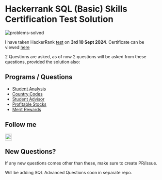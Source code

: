 # Hackerrank SQL (Basic) Skills Certification Test Solution

![problems-solved](https://img.shields.io/badge/problem%20solved-5-1f72ff.svg)

I have taken HackerRank [test](https://www.hackerrank.com/skills-verification/sql_basic) on __3rd  10 Sept 2024__. 
Certificate can be viewed [here]([https://www.hackerrank.com/certificates/b8d32dd8308f](https://www.hackerrank.com/certificates/5e2c1caa607d))

2 Questions are asked, as of now 2 questions will be asked from these questions, provided the solution also:
## Programs / Questions
- [Student Analysis](student-analysis.sql)
- [Country Codes](country-codes.sql)
- [Student Advisor](student-advisor.sql)
- [Profitable Stocks](profitable-stocks.sql)
- [Merit Rewards](merit-rewards.sql)

## Follow me

<a href="www.linkedin.com/in/karthik-guttu-386363255">
  <img align="left" alt="Azhar's LinkedIN" width="22px" src="https://raw.githubusercontent.com/peterthehan/peterthehan/master/assets/linkedin.svg" />
</a>

<br/>

## New Questions?
If any new questions comes other than these, make sure to create PR/Issue.

Will be adding SQL Advanced Questions soon in separate repo.
